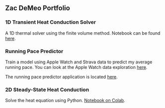 ## Zac DeMeo Portfolio

### 1D Transient Heat Conduction Solver
A 1D thermal solver using the finite volume method. Notebook can be found [here](https://colab.research.google.com/github/zdemeo/1d_finite_volume/blob/main/1d_transient_conduction.ipynb).

### Running Pace Predictor
Train a model using Apple Watch and Strava data to predict my average running pace. You can look at the Apple Watch data exploration [here](https://github.com/zdemeo/apple_watch/blob/main/predict_pace.ipynb). 

The running pace predictor application is located [here](https://mybinder.org/v2/gh/zdemeo/apple_watch/HEAD?labpath=running_pace_calculator.ipynb).

<!--<img src=app.png height=25% width=25% />-->

### 2D Steady-State Heat Conduction
Solve the heat equation using Python. [Notebook on Colab](https://colab.research.google.com/github/zdemeo/2d_heat_transfer_python/blob/main/2d_steady_state.ipynb).


<!--<img src=n300.png height=25% width=25% />-->
